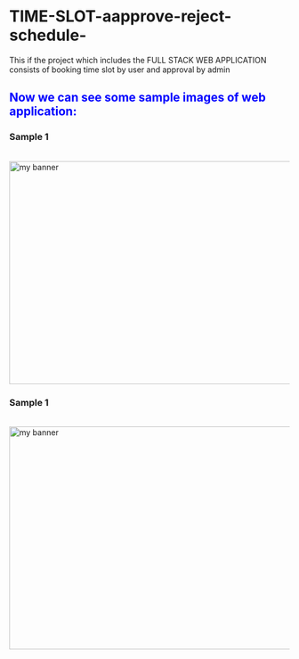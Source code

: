 # TIME-SLOT-aapprove-reject-schedule-
This if the project which includes the FULL STACK WEB APPLICATION consists of booking time slot by user and approval by admin

<h2 style="color:blue;">Now we can see some sample images of web application:</h2>

<h3>Sample 1</h3>
<br>
<img src="https://user-images.githubusercontent.com/57175225/191446849-1f3b68e9-73ee-4ee6-8e6d-9c9a32e2b80d.png" alt="my banner" width="1100" height="400">
<br>

<h3>Sample 1</h3
><br>
<img src= "https://user-images.githubusercontent.com/57175225/191447055-4a0afbc7-6d7a-478b-b253-5ffa00aec042.png" alt="my banner" width="1100" height="400">
<br>

